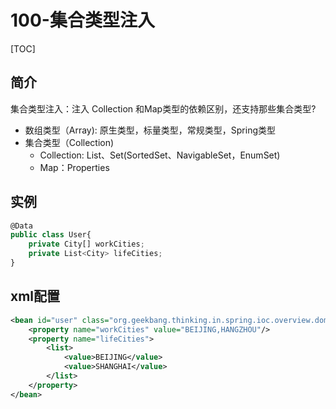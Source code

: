 # 100-集合类型注入

[TOC]

## 简介

集合类型注入：注入 Collection 和Map类型的依赖区别，还支持那些集合类型?

- 数组类型（Array): 原生类型，标量类型，常规类型，Spring类型
- 集合类型（Collection)
  - Collection: List、Set(SortedSet、NavigableSet，EnumSet)
  - Map：Properties

## 实例

```javascript
@Data
public class User{
    private City[] workCities;
    private List<City> lifeCities;
}
```

## xml配置

```xml
<bean id="user" class="org.geekbang.thinking.in.spring.ioc.overview.domain.User">
    <property name="workCities" value="BEIJING,HANGZHOU"/>
    <property name="lifeCities">
        <list>
            <value>BEIJING</value>
            <value>SHANGHAI</value>
        </list>
    </property>
</bean>
```

